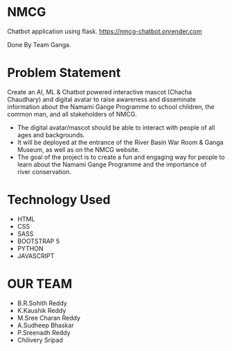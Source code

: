 # NMCG
Chatbot application using flask.
https://nmcg-chatbot.onrender.com

Done By Team Ganga.


# Problem Statement
Create an AI, ML & Chatbot powered interactive mascot (Chacha Chaudhary) and 
digital avatar to raise awareness and disseminate information about the Namami 
Gange Programme to school children, the common man, and all stakeholders of 
NMCG. 
- The digital avatar/mascot should be able to interact with people of all ages and 
backgrounds. 
- It will be deployed at the entrance of the River Basin War Room & Ganga Museum, as 
well as on the NMCG website. 
- The goal of the project is to create a fun and engaging way for people to learn about 
the Namami Gange Programme and the importance of river conservation.

# Technology Used
- HTML
- CSS
- SASS
- BOOTSTRAP 5
- PYTHON
- JAVASCRIPT

# OUR TEAM
- B.R.Sohith Reddy
- K.Kaushik Reddy
- M.Sree Charan Reddy
- A.Sudheep Bhaskar
- P.Sreenadh Reddy
- Chilivery Sripad
  
